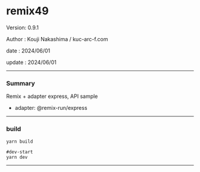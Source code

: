 # remix49

 Version: 0.9.1

 Author : Kouji Nakashima / kuc-arc-f.com

 date   : 2024/06/01 

 update : 2024/06/01

***
### Summary

Remix + adapter express, API sample

* adapter: @remix-run/express

***
### build

```
yarn build

#dev-start
yarn dev
```
***
